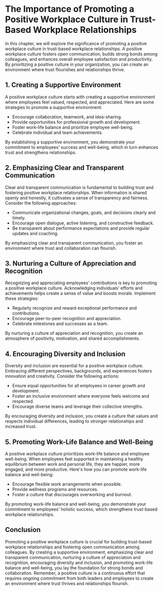 # The Importance of Promoting a Positive Workplace Culture in Trust-Based Workplace Relationships

In this chapter, we will explore the significance of promoting a positive workplace culture in trust-based workplace relationships. A positive workplace culture fosters open communication, builds strong bonds among colleagues, and enhances overall employee satisfaction and productivity. By prioritizing a positive culture in your organization, you can create an environment where trust flourishes and relationships thrive.

## 1\. Creating a Supportive Environment

A positive workplace culture starts with creating a supportive environment where employees feel valued, respected, and appreciated. Here are some strategies to promote a supportive environment:

- Encourage collaboration, teamwork, and idea-sharing.
- Provide opportunities for professional growth and development.
- Foster work-life balance and prioritize employee well-being.
- Celebrate individual and team achievements.

By establishing a supportive environment, you demonstrate your commitment to employees' success and well-being, which in turn enhances trust and strengthens relationships.

## 2\. Emphasizing Clear and Transparent Communication

Clear and transparent communication is fundamental to building trust and fostering positive workplace relationships. When information is shared openly and honestly, it cultivates a sense of transparency and fairness. Consider the following approaches:

- Communicate organizational changes, goals, and decisions clearly and timely.
- Encourage open dialogue, active listening, and constructive feedback.
- Be transparent about performance expectations and provide regular updates and coaching.

By emphasizing clear and transparent communication, you foster an environment where trust and collaboration can flourish.

## 3\. Nurturing a Culture of Appreciation and Recognition

Recognizing and appreciating employees' contributions is key to promoting a positive workplace culture. Acknowledging individuals' efforts and achievements helps create a sense of value and boosts morale. Implement these strategies:

- Regularly recognize and reward exceptional performance and contributions.
- Encourage peer-to-peer recognition and appreciation.
- Celebrate milestones and successes as a team.

By nurturing a culture of appreciation and recognition, you create an atmosphere of positivity, motivation, and shared accomplishments.

## 4\. Encouraging Diversity and Inclusion

Diversity and inclusion are essential for a positive workplace culture. Embracing different perspectives, backgrounds, and experiences fosters innovation and creativity. Consider the following actions:

- Ensure equal opportunities for all employees in career growth and development.
- Foster an inclusive environment where everyone feels welcome and respected.
- Encourage diverse teams and leverage their collective strengths.

By encouraging diversity and inclusion, you create a culture that values and respects individual differences, leading to stronger relationships and increased trust.

## 5\. Promoting Work-Life Balance and Well-Being

A positive workplace culture prioritizes work-life balance and employee well-being. When employees feel supported in maintaining a healthy equilibrium between work and personal life, they are happier, more engaged, and more productive. Here's how you can promote work-life balance and well-being:

- Encourage flexible work arrangements when possible.
- Provide wellness programs and resources.
- Foster a culture that discourages overworking and burnout.

By promoting work-life balance and well-being, you demonstrate your commitment to employees' holistic success, which strengthens trust-based workplace relationships.

## Conclusion

Promoting a positive workplace culture is crucial for building trust-based workplace relationships and fostering open communication among colleagues. By creating a supportive environment, emphasizing clear and transparent communication, nurturing a culture of appreciation and recognition, encouraging diversity and inclusion, and promoting work-life balance and well-being, you lay the foundation for strong bonds and collaboration. Remember, a positive culture is a continuous effort that requires ongoing commitment from both leaders and employees to create an environment where trust thrives and relationships flourish.
